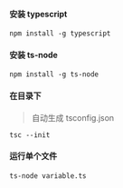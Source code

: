 
#### 安装 typescript
```
npm install -g typescript
```

#### 安装 ts-node 
```
npm install -g ts-node
```

#### 在目录下
> 自动生成 tsconfig.json
```
tsc --init
```

#### 运行单个文件
```
ts-node variable.ts
```
